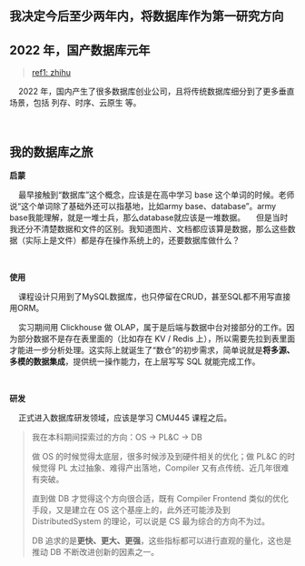 ## 我决定今后至少两年内，将数据库作为第一研究方向

## 2022 年，国产数据库元年

> [ref1: zhihu](https://www.zhihu.com/question/530189411/answer/2507987099)

    2022 年，国内产生了很多数据库创业公司，且将传统数据库细分到了更多垂直场景，包括 列存、时序、云原生 等。

    

## 我的数据库之旅

**启蒙**

    最早接触到“数据库”这个概念，应该是在高中学习 base 这个单词的时候。老师说“这个单词除了基础外还可以指基地，比如army base、database”。army base我能理解，就是一堆士兵，那么database就应该是一堆数据。
    但是当时我还分不清楚数据和文件的区别。我知道图片、文档都应该算是数据，那么这些数据（实际上是文件）都是存在操作系统上的，还要数据库做什么？

    

**使用**

    课程设计只用到了MySQL数据库，也只停留在CRUD，甚至SQL都不用写直接用ORM。

    实习期间用 Clickhouse 做 OLAP，属于是后端与数据中台对接部分的工作。因为部分数据不是存在表里面的（比如存在 KV / Redis 上），所以需要先拉到表里面才能进一步分析处理。这实际上就诞生了“数仓”的初步需求，简单说就是**将多源、多模的数据集成**，提供统一操作能力，在上层写写 SQL 就能完成工作。

    

**研发**

    正式进入数据库研发领域，应该是学习 CMU445 课程之后。

> 我在本科期间探索过的方向：OS -> PL&C -> DB
> 
> 做 OS 的时候觉得太底层，很多时候涉及到硬件相关的优化；做 PL&C 的时候觉得 PL 太过抽象、难得产出落地，Compiler 又有点传统、近几年很难有突破。
> 
> 直到做 DB 才觉得这个方向很合适，既有 Compiler Frontend 类似的优化手段，又是建立在 OS 这个基座上的，此外还可能涉及到 DistributedSystem 的理论，可以说是 CS 最为综合的方向不为过。
> 
> DB 追求的是**更快、更大、更强**，这些指标都可以进行直观的量化，这也是推动 DB 不断改进创新的因素之一。
